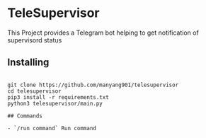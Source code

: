 # TeleSupervisor
This Project provides a Telegram bot
helping to get notification of supervisord status

## Installing

```

git clone https://github.com/manyang901/telesupervisor
cd telesupervisor
pip3 install -r requirements.txt
python3 telesupervisor/main.py

```

``````
## Commands

- `/run command` Run command

